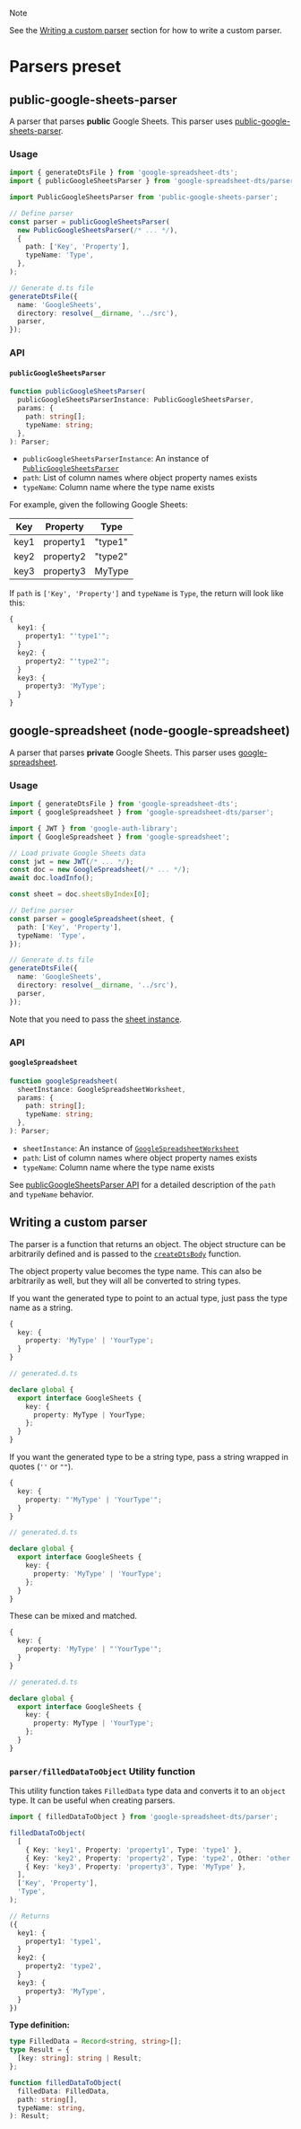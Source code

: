 > [!NOTE]
> See the [Writing a custom parser](#writing-a-custom-parser) section for how to write a custom parser.

# Parsers preset

## public-google-sheets-parser

A parser that parses **public** Google Sheets. This parser uses [public-google-sheets-parser](https://github.com/fureweb-com/public-google-sheets-parser).

### Usage

```ts
import { generateDtsFile } from 'google-spreadsheet-dts';
import { publicGoogleSheetsParser } from 'google-spreadsheet-dts/parser';

import PublicGoogleSheetsParser from 'public-google-sheets-parser';

// Define parser
const parser = publicGoogleSheetsParser(
  new PublicGoogleSheetsParser(/* ... */),
  {
    path: ['Key', 'Property'],
    typeName: 'Type',
  },
);

// Generate d.ts file
generateDtsFile({
  name: 'GoogleSheets',
  directory: resolve(__dirname, '../src'),
  parser,
});
```

### API

#### `publicGoogleSheetsParser`

```ts
function publicGoogleSheetsParser(
  publicGoogleSheetsParserInstance: PublicGoogleSheetsParser,
  params: {
    path: string[];
    typeName: string;
  },
): Parser;
```

- `publicGoogleSheetsParserInstance`: An instance of [`PublicGoogleSheetsParser`](https://github.com/fureweb-com/public-google-sheets-parser?tab=readme-ov-file#usage-example)
- `path`: List of column names where object property names exists
- `typeName`: Column name where the type name exists

For example, given the following Google Sheets:

| Key  | Property  | Type    |
| ---- | --------- | ------- |
| key1 | property1 | "type1" |
| key2 | property2 | "type2" |
| key3 | property3 | MyType  |

If `path` is `['Key', 'Property']` and `typeName` is `Type`, the return will look like this:

```ts
{
  key1: {
    property1: "'type1'";
  }
  key2: {
    property2: "'type2'";
  }
  key3: {
    property3: 'MyType';
  }
}
```

## google-spreadsheet (node-google-spreadsheet)

A parser that parses **private** Google Sheets. This parser uses [google-spreadsheet](https://github.com/theoephraim/node-google-spreadsheet).

### Usage

```ts
import { generateDtsFile } from 'google-spreadsheet-dts';
import { googleSpreadsheet } from 'google-spreadsheet-dts/parser';

import { JWT } from 'google-auth-library';
import { GoogleSpreadsheet } from 'google-spreadsheet';

// Load private Google Sheets data
const jwt = new JWT(/* ... */);
const doc = new GoogleSpreadsheet(/* ... */);
await doc.loadInfo();

const sheet = doc.sheetsByIndex[0];

// Define parser
const parser = googleSpreadsheet(sheet, {
  path: ['Key', 'Property'],
  typeName: 'Type',
});

// Generate d.ts file
generateDtsFile({
  name: 'GoogleSheets',
  directory: resolve(__dirname, '../src'),
  parser,
});
```

Note that you need to pass the [sheet instance](https://theoephraim.github.io/node-google-spreadsheet/#/classes/google-spreadsheet-worksheet).

### API

#### `googleSpreadsheet`

```ts
function googleSpreadsheet(
  sheetInstance: GoogleSpreadsheetWorksheet,
  params: {
    path: string[];
    typeName: string;
  },
): Parser;
```

- `sheetInstance`: An instance of [`GoogleSpreadsheetWorksheet`](https://theoephraim.github.io/node-google-spreadsheet/#/classes/google-spreadsheet-worksheet)
- `path`: List of column names where object property names exists
- `typeName`: Column name where the type name exists

See [publicGoogleSheetsParser API](#public-google-sheets-parser) for a detailed description of the `path` and `typeName` behavior.

## Writing a custom parser

The parser is a function that returns an object. The object structure can be arbitrarily defined and is passed to the [`createDtsBody`](../core/createDtsBody.ts) function.

The object property value becomes the type name. This can also be arbitrarily as well, but they will all be converted to string types.

If you want the generated type to point to an actual type, just pass the type name as a string.

```ts
{
  key: {
    property: 'MyType' | 'YourType';
  }
}
```

```ts
// generated.d.ts

declare global {
  export interface GoogleSheets {
    key: {
      property: MyType | YourType;
    };
  }
}
```

If you want the generated type to be a string type, pass a string wrapped in quotes (`''` or `""`).

```ts
{
  key: {
    property: "'MyType' | 'YourType'";
  }
}
```

```ts
// generated.d.ts

declare global {
  export interface GoogleSheets {
    key: {
      property: 'MyType' | 'YourType';
    };
  }
}
```

These can be mixed and matched.

```ts
{
  key: {
    property: 'MyType' | "'YourType'";
  }
}
```

```ts
// generated.d.ts

declare global {
  export interface GoogleSheets {
    key: {
      property: MyType | 'YourType';
    };
  }
}
```

### `parser/filledDataToObject` Utility function

This utility function takes `FilledData` type data and converts it to an `object` type. It can be useful when creating parsers.

```ts
import { filledDataToObject } from 'google-spreadsheet-dts/parser';

filledDataToObject(
  [
    { Key: 'key1', Property: 'property1', Type: 'type1' },
    { Key: 'key2', Property: 'property2', Type: 'type2', Other: 'other' },
    { Key: 'key3', Property: 'property3', Type: 'MyType' },
  ],
  ['Key', 'Property'],
  'Type',
);

// Returns
({
  key1: {
    property1: 'type1',
  }
  key2: {
    property2: 'type2',
  }
  key3: {
    property3: 'MyType',
  }
})
```

**Type definition:**

```ts
type FilledData = Record<string, string>[];
type Result = {
  [key: string]: string | Result;
};

function filledDataToObject(
  filledData: FilledData,
  path: string[],
  typeName: string,
): Result;
```
